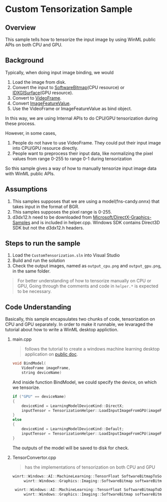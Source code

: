 # Custom Tensorization Sample

## Overview

This sample tells how to tensorize the input image by using WinML public APIs on both CPU and GPU.

## Background

Typically, when doing input image binding, we would

1. Load the image from disk.
2. Convert the input to [SoftwareBitmap](https://docs.microsoft.com/en-us/uwp/api/windows.graphics.imaging.softwarebitmap)(CPU resource) or [IDXGISurface](https://docs.microsoft.com/en-us/windows/desktop/api/dxgi/nn-dxgi-idxgisurface)(GPU resource).
3. Convert to [VideoFrame](https://docs.microsoft.com/en-us/uwp/api/Windows.Media.VideoFrame).
4. Convert [ImageFeatureValue](https://docs.microsoft.com/en-us/uwp/api/windows.ai.machinelearning.imagefeaturevalue).
5. Use the VideoFrame or ImageFeatureValue as bind object.

In this way, we are using Internal APIs to do CPU/GPU tensorization during these process.

However, in some cases,
1. People do not have to use VideoFrame. They could put their input image into CPU/GPU resource directly.
2. People want to preprocess their input data, like normalizing the pixel values  from range 0-255 to range 0-1 during tensorization

So this sample gives a way of how to manually tensorize input image data with WinML public APIs.


## Assumptions
   1. This samples supposes that we are using a model(fns-candy.onnx) that takes input in the format of BGR.
   2. This samples supposes the pixel range is 0-255.
   3. d3dx12.h need to be downloaded from [Microsoft/DirectX-Graphics-Samples](https://github.com/Microsoft/DirectX-Graphics-Samples/blob/master/Libraries/D3DX12/d3dx12.h) and is included in helper.cpp. Windows SDK contains Direct3D SDK but not the d3dx12.h headers.

## Steps to run the sample

1. Load the `CustomTensorization.sln` into Visual Studio
2. Build and run the solution
3. Check the output images, named as `output_cpu.png` and `output_gpu.png`, in the same folder.

> For better understanding of how to tensorize manually on CPU or GPU, Going through the comments and code in `helper.*` is expected to be necessary.

## Code Understanding

Basically, this sample encapsulates two chunks of code, tensorization on CPU and GPU separately. In order to make it runnable, we levaraged the tutorial about how to write a WinML desktop appliction. 

1. main.cpp
    > follows the tutorial to create a windows machine learning desktop application on [public doc](https://docs.microsoft.com/en-us/windows/ai/get-started-desktop).
    
    ```C++
    void BindModel(
        VideoFrame imageFrame,
        string deviceName)
    ``` 
    And inside function BindModel, we could specify the device, on which we tensorize.
    ```C++
    if ("GPU" == deviceName)
    {
        deviceKind = LearningModelDeviceKind::DirectX;
        inputTensor = TensorizationHelper::LoadInputImageFromGPU(imageFrame.SoftwareBitmap());
    }
    else 
    {
        deviceKind = LearningModelDeviceKind::Default;
        inputTensor = TensorizationHelper::LoadInputImageFromCPU(imageFrame.SoftwareBitmap());
    }
    ```
    The outputs of the model will be saved to disk for check.

2. TensorConvertor.cpp
   > has the implementations of tensorization on both CPU and GPU
   ```C++
   winrt::Windows::AI::MachineLearning::TensorFloat SoftwareBitmapToSoftwareTensor(
        winrt::Windows::Graphics::Imaging::SoftwareBitmap softwareBitmap);

    winrt::Windows::AI::MachineLearning::TensorFloat SoftwareBitmapToDX12Tensor(
        winrt::Windows::Graphics::Imaging::SoftwareBitmap softwareBitmap);
   ```
